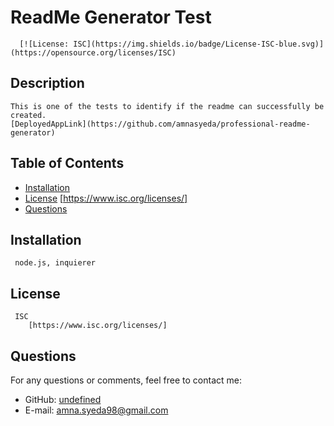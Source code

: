 
  # ReadMe Generator Test  
      [![License: ISC](https://img.shields.io/badge/License-ISC-blue.svg)](https://opensource.org/licenses/ISC) 

  ## Description
    This is one of the tests to identify if the readme can successfully be created. 
    [DeployedAppLink](https://github.com/amnasyeda/professional-readme-generator)

  ## Table of Contents
  * [Installation](#installation)
  * [License](#license)
        [https://www.isc.org/licenses/]
  * [Questions](#questions)
  
  ## Installation
     node.js, inquierer

  ## License 
     ISC 
        [https://www.isc.org/licenses/]

  ## Questions
  For any questions or comments, feel free to contact me:
  * GitHub: [undefined](https://github.com/undefined)
  * E-mail: [amna.syeda98@gmail.com](mailto:amna.syeda98@gmail.com)
  